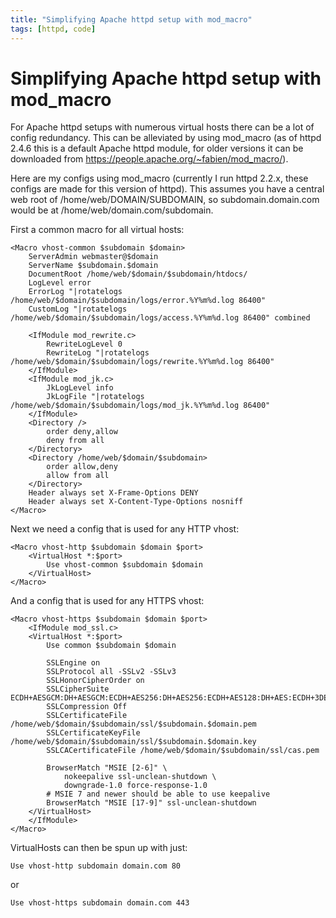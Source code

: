 ```yaml
---
title: "Simplifying Apache httpd setup with mod_macro"
tags: [httpd, code]
---
```


# Simplifying Apache httpd setup with mod_macro

For Apache httpd setups with numerous virtual hosts there can be a lot of config redundancy. This can be alleviated by using mod_macro (as of httpd 2.4.6 this is a default Apache httpd module, for older versions it can be downloaded from https://people.apache.org/~fabien/mod_macro/).

Here are my configs using mod_macro (currently I run httpd 2.2.x, these configs are made for this version of httpd). This assumes you have a central web root of /home/web/DOMAIN/SUBDOMAIN, so subdomain.domain.com would be at /home/web/domain.com/subdomain.

First a common macro for all virtual hosts:

~~~
<Macro vhost-common $subdomain $domain>
    ServerAdmin webmaster@$domain
    ServerName $subdomain.$domain
    DocumentRoot /home/web/$domain/$subdomain/htdocs/
    LogLevel error
    ErrorLog "|rotatelogs /home/web/$domain/$subdomain/logs/error.%Y%m%d.log 86400"
    CustomLog "|rotatelogs /home/web/$domain/$subdomain/logs/access.%Y%m%d.log 86400" combined

    <IfModule mod_rewrite.c>
        RewriteLogLevel 0
        RewriteLog "|rotatelogs /home/web/$domain/$subdomain/logs/rewrite.%Y%m%d.log 86400"
    </IfModule>
    <IfModule mod_jk.c>
        JkLogLevel info
        JkLogFile "|rotatelogs /home/web/$domain/$subdomain/logs/mod_jk.%Y%m%d.log 86400"
    </IfModule>
    <Directory />
        order deny,allow
        deny from all
    </Directory>
    <Directory /home/web/$domain/$subdomain>
        order allow,deny
        allow from all
    </Directory>
    Header always set X-Frame-Options DENY
    Header always set X-Content-Type-Options nosniff
</Macro>
~~~

Next we need a config that is used for any HTTP vhost:

~~~
<Macro vhost-http $subdomain $domain $port>
    <VirtualHost *:$port>
        Use vhost-common $subdomain $domain
    </VirtualHost>
</Macro>
~~~

And a config that is used for any HTTPS vhost:

~~~
<Macro vhost-https $subdomain $domain $port>
    <IfModule mod_ssl.c>
    <VirtualHost *:$port>
        Use common $subdomain $domain

        SSLEngine on
        SSLProtocol all -SSLv2 -SSLv3
        SSLHonorCipherOrder on
        SSLCipherSuite ECDH+AESGCM:DH+AESGCM:ECDH+AES256:DH+AES256:ECDH+AES128:DH+AES:ECDH+3DES:DH+3DES:RSA+AESGCM:RSA+AES:RSA+3DES:!aNULL:!MD5:!DSS
        SSLCompression Off
        SSLCertificateFile /home/web/$domain/$subdomain/ssl/$subdomain.$domain.pem
        SSLCertificateKeyFile /home/web/$domain/$subdomain/ssl/$subdomain.$domain.key
        SSLCACertificateFile /home/web/$domain/$subdomain/ssl/cas.pem

        BrowserMatch "MSIE [2-6]" \
            nokeepalive ssl-unclean-shutdown \
            downgrade-1.0 force-response-1.0
        # MSIE 7 and newer should be able to use keepalive
        BrowserMatch "MSIE [17-9]" ssl-unclean-shutdown
    </VirtualHost>
    </IfModule>
</Macro>
~~~

VirtualHosts can then be spun up with just:

~~~
Use vhost-http subdomain domain.com 80
~~~

or

~~~
Use vhost-https subdomain domain.com 443
~~~
